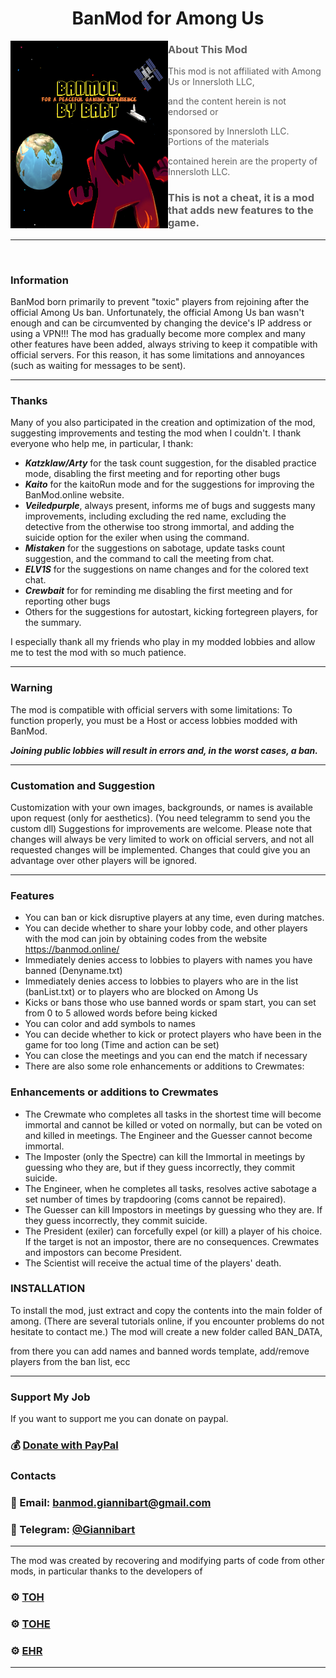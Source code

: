 <h1 align="center">BanMod for Among Us</h1>

<img align="left" alt="Cover" src="/newimage.png" width="50%" height="300" />
<p align="right">

> ### About This Mod
> 
> This mod is not affiliated with Among Us or Innersloth LLC,
> 
> and the content herein is not endorsed or
> 
> sponsored by Innersloth LLC. Portions of the materials
> 
> contained herein are the property of Innersloth LLC.
> 
> ### This is not a cheat, it is a mod that adds new features to the game.

---
<br>

### Information

BanMod born primarily to prevent "toxic" players from rejoining after the official Among Us ban.
Unfortunately, the official Among Us ban wasn't enough
and can be circumvented by changing the device's IP address or using a VPN!!!
The mod has gradually become more complex and many other features have been added,
always striving to keep it compatible with official servers. For this reason, it has some limitations and annoyances
(such as waiting for messages to be sent).
___
### Thanks
Many of you also participated in the creation and optimization of the mod, suggesting improvements and testing the mod when I couldn't.
I thank everyone who help me, in particular, I thank:
- ***Katzklaw/Arty*** for the task count suggestion, for the disabled practice mode, disabling the first meeting and for reporting other bugs
- ***Kaito*** for the kaitoRun mode and for the suggestions for improving the BanMod.online website.
- ***Veiledpurple***, always present, informs me of bugs and suggests many improvements, including excluding the red name, excluding the detective from the otherwise too strong immortal, and adding the suicide option for the exiler when using the command.
- ***Mistaken*** for the suggestions on sabotage, update tasks count suggestion, and the command to call the meeting from chat.
- ***ELV1S*** for the suggestions on name changes and for the colored text chat.
- ***Crewbait*** for for reminding me disabling the first meeting and for reporting other bugs
- Others for the suggestions for autostart, kicking fortegreen players, for the summary.
  
I especially thank all my friends who play in my modded lobbies and allow me to test the mod with so much patience.
___
### Warning
The mod is compatible with official servers with some limitations:
To function properly, you must be a Host or access lobbies modded with BanMod.

***Joining public lobbies will result in errors and, in the worst cases, a ban.***
___
### Customation and Suggestion
Customization with your own images, backgrounds, or names is available upon request (only for aesthetics).
(You need telegramm to send you the custom dll)
Suggestions for improvements are welcome.
Please note that changes will always be very limited to work on official servers, and not all requested changes will be implemented.
Changes that could give you an advantage over other players will be ignored.

---
### Features
  - You can ban or kick disruptive players at any time, even during matches.
  - You can decide whether to share your lobby code, and other players with the mod can join by obtaining codes from the website https://banmod.online/
  - Immediately denies access to lobbies to players with names you have banned (Denyname.txt)
  - Immediately denies access to lobbies to players who are in the list (banList.txt) or to players who are blocked on Among Us
  - Kicks or bans those who use banned words or spam start, you can set from 0 to 5 allowed words before being kicked
  - You can color and add symbols to names
  - You can decide whether to kick or protect players who have been in the game for too long (Time and action can be set)
  - You can close the meetings and you can end the match if necessary
  - There are also some role enhancements or additions to Crewmates:
### Enhancements or additions to Crewmates
  - The Crewmate who completes all tasks in the shortest time will become immortal and cannot be killed or voted on normally, but can be voted on and killed in meetings. The Engineer and the Guesser cannot become immortal.
  - The Imposter (only the Spectre) can kill the Immortal in meetings by guessing who they are, but if they guess incorrectly, they commit suicide.
  - The Engineer, when he completes all tasks, resolves active sabotage a set number of times by trapdooring (coms cannot be repaired).
  - The Guesser can kill Impostors in meetings by guessing who they are. If they guess incorrectly, they commit suicide.
  - The President (exiler) can forcefully expel (or kill) a player of his choice. If the target is not an impostor, there are no consequences. Crewmates and impostors can become President.
  - The Scientist will receive the actual time of the players' death.

### INSTALLATION

To install the mod, just extract and copy the contents into the main folder of among.
(There are several tutorials online, if you encounter problems do not hesitate to contact me.)
The mod will create a new folder called BAN_DATA,

from there you can add names and banned words template, add/remove players from the ban list, ecc

---
### Support My Job
If you want to support me you can donate on paypal.

### 💰 [Donate with PayPal](https://www.paypal.com/donate/?hosted_button_id=AQTKF6FGQLPCL)

### Contacts 
### 📧 Email: [banmod.giannibart@gmail.com](banmod.giannibart@gmail.com)  
### 💬 Telegram: [@Giannibart](https://t.me/Giannibart)
---
The mod was created by recovering and modifying parts of code from other mods, in particular thanks to the developers of
### ⚙️ [TOH](https://github.com/tukasa0001/TownOfHost)
### ⚙️ [TOHE](https://github.com/KARPED1EM/TownOfHostEdited)
### ⚙️ [EHR](https://github.com/Gurge44/EndlessHostRoles/tree/main)
---

